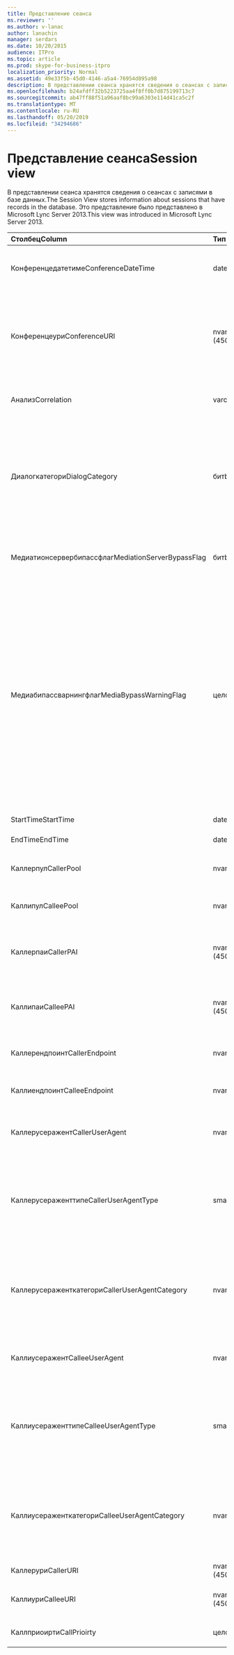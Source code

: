 ```yaml
---
title: Представление сеанса
ms.reviewer: ''
ms.author: v-lanac
author: lanachin
manager: serdars
ms.date: 10/20/2015
audience: ITPro
ms.topic: article
ms.prod: skype-for-business-itpro
localization_priority: Normal
ms.assetid: 49e33f5b-45d0-4146-a5a4-76954d895a98
description: В представлении сеанса хранятся сведения о сеансах с записями в базе данных. Это представление было представлено в Microsoft Lync Server 2013.
ms.openlocfilehash: b24afdff32b5223725aa4f8ff0b7d875199713c7
ms.sourcegitcommit: ab47ff88f51a96aaf8bc99a6303e114d41ca5c2f
ms.translationtype: MT
ms.contentlocale: ru-RU
ms.lasthandoff: 05/20/2019
ms.locfileid: "34294686"
---
```

# <a name="session-view"></a><span data-ttu-id="1c742-104">Представление сеанса</span><span class="sxs-lookup"><span data-stu-id="1c742-104">Session view</span></span>
 
<span data-ttu-id="1c742-105">В представлении сеанса хранятся сведения о сеансах с записями в базе данных.</span><span class="sxs-lookup"><span data-stu-id="1c742-105">The Session View stores information about sessions that have records in the database.</span></span> <span data-ttu-id="1c742-106">Это представление было представлено в Microsoft Lync Server 2013.</span><span class="sxs-lookup"><span data-stu-id="1c742-106">This view was introduced in Microsoft Lync Server 2013.</span></span>
  
|<span data-ttu-id="1c742-107">**Столбец**</span><span class="sxs-lookup"><span data-stu-id="1c742-107">**Column**</span></span>|<span data-ttu-id="1c742-108">**Тип данных**</span><span class="sxs-lookup"><span data-stu-id="1c742-108">**Data Type**</span></span>|<span data-ttu-id="1c742-109">**Сведения**</span><span class="sxs-lookup"><span data-stu-id="1c742-109">**Details**</span></span>|
|:-----|:-----|:-----|
|<span data-ttu-id="1c742-110">Конференцедатетиме</span><span class="sxs-lookup"><span data-stu-id="1c742-110">ConferenceDateTime</span></span>  <br/> |<span data-ttu-id="1c742-111">datetime</span><span class="sxs-lookup"><span data-stu-id="1c742-111">datetime</span></span>  <br/> |<span data-ttu-id="1c742-112">На которую ссылается таблица Медиалине.</span><span class="sxs-lookup"><span data-stu-id="1c742-112">Referenced from the MediaLine Table.</span></span>  <br/> |
|<span data-ttu-id="1c742-113">Конференцеури</span><span class="sxs-lookup"><span data-stu-id="1c742-113">ConferenceURI</span></span>  <br/> |<span data-ttu-id="1c742-114">nvarchar (450)</span><span class="sxs-lookup"><span data-stu-id="1c742-114">nvarchar(450)</span></span>  <br/> |<span data-ttu-id="1c742-115">Универсальный код ресурса (URI) для Конференции, если это конференция, или Диалогид, если это одноранговый сеанс.</span><span class="sxs-lookup"><span data-stu-id="1c742-115">Conference URI if this is a conference, or DialogID if this is a peer-to-peer session.</span></span>  <br/> |
|<span data-ttu-id="1c742-116">Анализ</span><span class="sxs-lookup"><span data-stu-id="1c742-116">Correlation</span></span>  <br/> |<span data-ttu-id="1c742-117">varchar (max)</span><span class="sxs-lookup"><span data-stu-id="1c742-117">varchar(max)</span></span>  <br/> |<span data-ttu-id="1c742-118">Идентификатор корреляции для сеанса.</span><span class="sxs-lookup"><span data-stu-id="1c742-118">Correlation ID of the session.</span></span>  <br/> |
|<span data-ttu-id="1c742-119">Диалогкатегори</span><span class="sxs-lookup"><span data-stu-id="1c742-119">DialogCategory</span></span>  <br/> |<span data-ttu-id="1c742-120">бит</span><span class="sxs-lookup"><span data-stu-id="1c742-120">bit</span></span>  <br/> |<span data-ttu-id="1c742-121">Категория диалогового окна; 0 — это серверная организация Skype для бизнеса. 1 — это сервер исправлений для шлюза PSTN Gateway.</span><span class="sxs-lookup"><span data-stu-id="1c742-121">Dialog category; 0 is Skype for Business Server to Mediation Server leg; 1 is Mediation Server to PSTN gateway leg.</span></span>  <br/> |
|<span data-ttu-id="1c742-122">Медиатионсервербипассфлаг</span><span class="sxs-lookup"><span data-stu-id="1c742-122">MediationServerBypassFlag</span></span>  <br/> |<span data-ttu-id="1c742-123">бит</span><span class="sxs-lookup"><span data-stu-id="1c742-123">bit</span></span>  <br/> |<span data-ttu-id="1c742-124">Указывает, был ли звонок пропущен.</span><span class="sxs-lookup"><span data-stu-id="1c742-124">Indicates whether or not the call was bypassed.</span></span>  <br/> |
|<span data-ttu-id="1c742-125">Медиабипассварнингфлаг</span><span class="sxs-lookup"><span data-stu-id="1c742-125">MediaBypassWarningFlag</span></span>  <br/> |<span data-ttu-id="1c742-126">целое</span><span class="sxs-lookup"><span data-stu-id="1c742-126">int</span></span>  <br/> |<span data-ttu-id="1c742-127">Это поле, если оно указано, указывает, почему звонок не обходится даже в том случае, если идентификаторы обхода не совпадают.</span><span class="sxs-lookup"><span data-stu-id="1c742-127">This field, if present, indicates why a call was not bypassed even if the bypass IDs matched.</span></span> <span data-ttu-id="1c742-128">Для Skype для бизнеса Server определено только одно значение:</span><span class="sxs-lookup"><span data-stu-id="1c742-128">For Skype for Business Server, only one value is defined:</span></span>  <br/> <span data-ttu-id="1c742-129">0x0001 — Неизвестный идентификатор обхода для сетевого адаптера по умолчанию</span><span class="sxs-lookup"><span data-stu-id="1c742-129">0x0001 - Unknown bypass ID for Default network adapter</span></span>  <br/> |
|<span data-ttu-id="1c742-130">StartTime</span><span class="sxs-lookup"><span data-stu-id="1c742-130">StartTime</span></span>  <br/> |<span data-ttu-id="1c742-131">datetime</span><span class="sxs-lookup"><span data-stu-id="1c742-131">datetime</span></span>  <br/> |<span data-ttu-id="1c742-132">Время начала звонка.</span><span class="sxs-lookup"><span data-stu-id="1c742-132">Call start time.</span></span>  <br/> |
|<span data-ttu-id="1c742-133">EndTime</span><span class="sxs-lookup"><span data-stu-id="1c742-133">EndTime</span></span>  <br/> |<span data-ttu-id="1c742-134">datetime</span><span class="sxs-lookup"><span data-stu-id="1c742-134">datetime</span></span>  <br/> |<span data-ttu-id="1c742-135">Время окончания звонка.</span><span class="sxs-lookup"><span data-stu-id="1c742-135">Call end time.</span></span>  <br/> |
|<span data-ttu-id="1c742-136">Каллерпул</span><span class="sxs-lookup"><span data-stu-id="1c742-136">CallerPool</span></span>  <br/> |<span data-ttu-id="1c742-137">nvarchar(256)</span><span class="sxs-lookup"><span data-stu-id="1c742-137">nvarchar(256)</span></span>  <br/> |<span data-ttu-id="1c742-138">Полное доменное имя пула вызывающего абонента.</span><span class="sxs-lookup"><span data-stu-id="1c742-138">Caller pool FQDN.</span></span>  <br/> |
|<span data-ttu-id="1c742-139">Каллипул</span><span class="sxs-lookup"><span data-stu-id="1c742-139">CalleePool</span></span>  <br/> |<span data-ttu-id="1c742-140">nvarchar(256)</span><span class="sxs-lookup"><span data-stu-id="1c742-140">nvarchar(256)</span></span>  <br/> |<span data-ttu-id="1c742-141">Полное доменное имя пула вызываемых абонентов.</span><span class="sxs-lookup"><span data-stu-id="1c742-141">Callee pool FQDN.</span></span>  <br/> |
|<span data-ttu-id="1c742-142">Каллерпаи</span><span class="sxs-lookup"><span data-stu-id="1c742-142">CallerPAI</span></span>  <br/> |<span data-ttu-id="1c742-143">nvarchar (450)</span><span class="sxs-lookup"><span data-stu-id="1c742-143">nvarchar(450)</span></span>  <br/> |<span data-ttu-id="1c742-144">Универсальный код ресурса (URI) удостоверения вызывающего абонента.</span><span class="sxs-lookup"><span data-stu-id="1c742-144">Caller's p-asserted identity URI.</span></span>  <br/> |
|<span data-ttu-id="1c742-145">Каллипаи</span><span class="sxs-lookup"><span data-stu-id="1c742-145">CalleePAI</span></span>  <br/> |<span data-ttu-id="1c742-146">nvarchar (450)</span><span class="sxs-lookup"><span data-stu-id="1c742-146">nvarchar(450)</span></span>  <br/> |<span data-ttu-id="1c742-147">КОД URI удостоверения, утвержденный вызываемым p.</span><span class="sxs-lookup"><span data-stu-id="1c742-147">Callee's p-asserted identity URI.</span></span>  <br/> |
|<span data-ttu-id="1c742-148">Каллерендпоинт</span><span class="sxs-lookup"><span data-stu-id="1c742-148">CallerEndpoint</span></span>  <br/> |<span data-ttu-id="1c742-149">nvarchar(256)</span><span class="sxs-lookup"><span data-stu-id="1c742-149">nvarchar(256)</span></span>  <br/> |<span data-ttu-id="1c742-150">Имя конечной точки вызывающего абонента.</span><span class="sxs-lookup"><span data-stu-id="1c742-150">Caller's endpoint name.</span></span>  <br/> |
|<span data-ttu-id="1c742-151">Каллиендпоинт</span><span class="sxs-lookup"><span data-stu-id="1c742-151">CalleeEndpoint</span></span>  <br/> |<span data-ttu-id="1c742-152">nvarchar(256)</span><span class="sxs-lookup"><span data-stu-id="1c742-152">nvarchar(256)</span></span>  <br/> |<span data-ttu-id="1c742-153">Имя конечной точки вызывающего абонента.</span><span class="sxs-lookup"><span data-stu-id="1c742-153">Caller's endpoint name.</span></span>  <br/> |
|<span data-ttu-id="1c742-154">Каллерусеражент</span><span class="sxs-lookup"><span data-stu-id="1c742-154">CallerUserAgent</span></span>  <br/> |<span data-ttu-id="1c742-155">nvarchar(256)</span><span class="sxs-lookup"><span data-stu-id="1c742-155">nvarchar(256)</span></span>  <br/> |<span data-ttu-id="1c742-156">Строка агента пользователя вызывающего абонента.</span><span class="sxs-lookup"><span data-stu-id="1c742-156">Caller's user agent string.</span></span>  <br/> |
|<span data-ttu-id="1c742-157">Каллерусераженттипе</span><span class="sxs-lookup"><span data-stu-id="1c742-157">CallerUserAgentType</span></span>  <br/> |<span data-ttu-id="1c742-158">smallint</span><span class="sxs-lookup"><span data-stu-id="1c742-158">smallint</span></span>  <br/> |<span data-ttu-id="1c742-159">Тип агента пользователя вызывающего абонента.</span><span class="sxs-lookup"><span data-stu-id="1c742-159">Type of caller's user agent.</span></span> <span data-ttu-id="1c742-160">Дополнительные сведения приведены в [таблице UserAgent](useragent.md) .</span><span class="sxs-lookup"><span data-stu-id="1c742-160">See the [UserAgent table](useragent.md) for details.</span></span> <br/> |
|<span data-ttu-id="1c742-161">Каллерусераженткатегори</span><span class="sxs-lookup"><span data-stu-id="1c742-161">CallerUserAgentCategory</span></span>  <br/> |<span data-ttu-id="1c742-162">nvarchar (64)</span><span class="sxs-lookup"><span data-stu-id="1c742-162">nvarchar (64)</span></span>  <br/> |<span data-ttu-id="1c742-163">Категория агента пользователя вызывающего абонента.</span><span class="sxs-lookup"><span data-stu-id="1c742-163">Category of caller's user agent.</span></span> <span data-ttu-id="1c742-164">Подробнее смотрите [таблицу усеражентдеф (QoE)](useragentdef-qoe.md) .</span><span class="sxs-lookup"><span data-stu-id="1c742-164">See the [UserAgentDef table (QoE)](useragentdef-qoe.md) for details.</span></span> <br/> |
|<span data-ttu-id="1c742-165">Каллиусеражент</span><span class="sxs-lookup"><span data-stu-id="1c742-165">CalleeUserAgent</span></span>  <br/> |<span data-ttu-id="1c742-166">nvarchar(256)</span><span class="sxs-lookup"><span data-stu-id="1c742-166">nvarchar(256)</span></span>  <br/> |<span data-ttu-id="1c742-167">Строка агента пользователя вызываемого абонента.</span><span class="sxs-lookup"><span data-stu-id="1c742-167">Callee's user agent string.</span></span>  <br/> |
|<span data-ttu-id="1c742-168">Каллиусераженттипе</span><span class="sxs-lookup"><span data-stu-id="1c742-168">CalleeUserAgentType</span></span>  <br/> |<span data-ttu-id="1c742-169">smallint</span><span class="sxs-lookup"><span data-stu-id="1c742-169">smallint</span></span>  <br/> |<span data-ttu-id="1c742-170">Тип агента пользователя для вызываемого абонента.</span><span class="sxs-lookup"><span data-stu-id="1c742-170">Type of user agent for the callee.</span></span> <span data-ttu-id="1c742-171">Дополнительные сведения приведены в [таблице UserAgent](useragent.md) .</span><span class="sxs-lookup"><span data-stu-id="1c742-171">See the [UserAgent table](useragent.md) for details.</span></span> <br/> |
|<span data-ttu-id="1c742-172">Каллиусераженткатегори</span><span class="sxs-lookup"><span data-stu-id="1c742-172">CalleeUserAgentCategory</span></span>  <br/> |<span data-ttu-id="1c742-173">nvarchar (64)</span><span class="sxs-lookup"><span data-stu-id="1c742-173">nvarchar (64)</span></span>  <br/> |<span data-ttu-id="1c742-174">Категория агента пользователя для вызываемого абонента.</span><span class="sxs-lookup"><span data-stu-id="1c742-174">User agent category for the callee.</span></span> <span data-ttu-id="1c742-175">Подробнее смотрите [таблицу усеражентдеф (QoE)](useragentdef-qoe.md) .</span><span class="sxs-lookup"><span data-stu-id="1c742-175">See the [UserAgentDef table (QoE)](useragentdef-qoe.md) for details.</span></span> <br/> |
|<span data-ttu-id="1c742-176">Каллерури</span><span class="sxs-lookup"><span data-stu-id="1c742-176">CallerURI</span></span>  <br/> |<span data-ttu-id="1c742-177">nvarchar (450)</span><span class="sxs-lookup"><span data-stu-id="1c742-177">nvarchar(450)</span></span>  <br/> |<span data-ttu-id="1c742-178">URI вызывающего абонента.</span><span class="sxs-lookup"><span data-stu-id="1c742-178">Caller's URI.</span></span>  <br/> |
|<span data-ttu-id="1c742-179">Каллиури</span><span class="sxs-lookup"><span data-stu-id="1c742-179">CalleeURI</span></span>  <br/> |<span data-ttu-id="1c742-180">nvarchar (450)</span><span class="sxs-lookup"><span data-stu-id="1c742-180">nvarchar(450)</span></span>  <br/> |<span data-ttu-id="1c742-181">Универсальный код ресурса (URI) вызываемого абонента.</span><span class="sxs-lookup"><span data-stu-id="1c742-181">Callee's URI.</span></span>  <br/> |
|<span data-ttu-id="1c742-182">Каллприоирти</span><span class="sxs-lookup"><span data-stu-id="1c742-182">CallPrioirty</span></span>  <br/> |<span data-ttu-id="1c742-183">целое</span><span class="sxs-lookup"><span data-stu-id="1c742-183">int</span></span>  <br/> |<span data-ttu-id="1c742-184">Приоритет звонка.</span><span class="sxs-lookup"><span data-stu-id="1c742-184">Priority of the call.</span></span>  <br/> |
   

